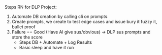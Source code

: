 Steps RN for DLP Project:

1. Automate DB creation by calling cli on prompts
2. Create prompts, we create to test edge cases and issue bury it fuzzy it, bullet proof
3. Failure == Good (Have AI give sus/obvious) -> DLP sus prompts and store the score
    - Steps DB + Automate + Log Results
    - Basic sleep and have it run

